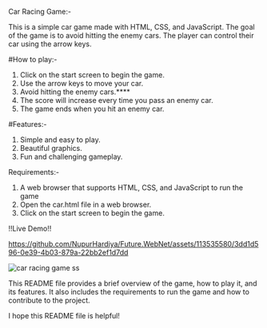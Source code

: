Car Racing Game:-

This is a simple car game made with HTML, CSS, and JavaScript. The goal of the game is to avoid hitting the enemy cars. The player can control their car using the arrow keys.

#How to play:-

1. Click on the start screen to begin the game.
2. Use the arrow keys to move your car.
3. Avoid hitting the enemy cars.****
4. The score will increase every time you pass an enemy car.
5. The game ends when you hit an enemy car.

#Features:-

1. Simple and easy to play.
2. Beautiful graphics.
3. Fun and challenging gameplay.
   
Requirements:-

1. A web browser that supports HTML, CSS, and JavaScript to run the game
2. Open the car.html file in a web browser.
3. Click on the start screen to begin the game.

!!Live Demo!!

https://github.com/NupurHardiya/Future.WebNet/assets/113535580/3dd1d596-0e39-4b03-879a-22bb2ef1d7dd

![car racing game ss](https://github.com/NupurHardiya/Future.WebNet/assets/113535580/8c3a3f67-9da1-419e-aa96-4f6eb717992d)


This README file provides a brief overview of the game, how to play it, and its features. It also includes the requirements to run the game and how to contribute to the project.

I hope this README file is helpful!
